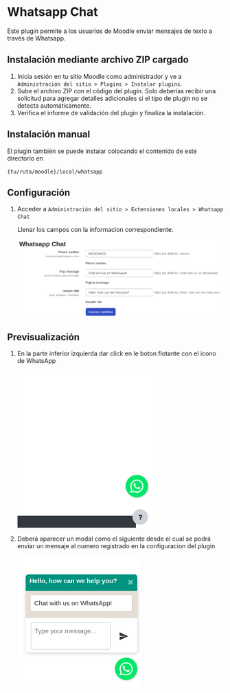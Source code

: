 # Whatsapp Chat #

Este plugin permite a los usuarios de Moodle enviar mensajes de texto a través de Whatsapp.

## Instalación mediante archivo ZIP cargado ##

1. Inicia sesión en tu sitio Moodle como administrador y ve a `Administración del sitio > Plugins > Instalar plugins`.
2. Sube el archivo ZIP con el código del plugin. Solo deberías recibir una solicitud para agregar detalles adicionales si el tipo de plugin no se detecta automáticamente.
3. Verifica el informe de validación del plugin y finaliza la instalación.

## Instalación manual ##

El plugin también se puede instalar colocando el contenido de este directorio en

    {tu/ruta/moodle}/local/whatsapp

## Configuración ##

1. Acceder a `Administración del sitio > Extensiones locales > Whatsapp Chat`
   
   Llenar los campos con la informacion correspondiente.

   ![alt](./__docs__/images/01.png)

## Previsualización ##

1. En la parte inferior izquierda dar click en le boton flotante con el icono de WhatsApp
   
   ![alt](./__docs__/images/03.png)

2. Deberá aparecer un modal como el siguiente desde el cual se podrá enviar un mensaje al numero registrado en la configuracion del plugin
   
   ![alt](./__docs__/images/04.png)